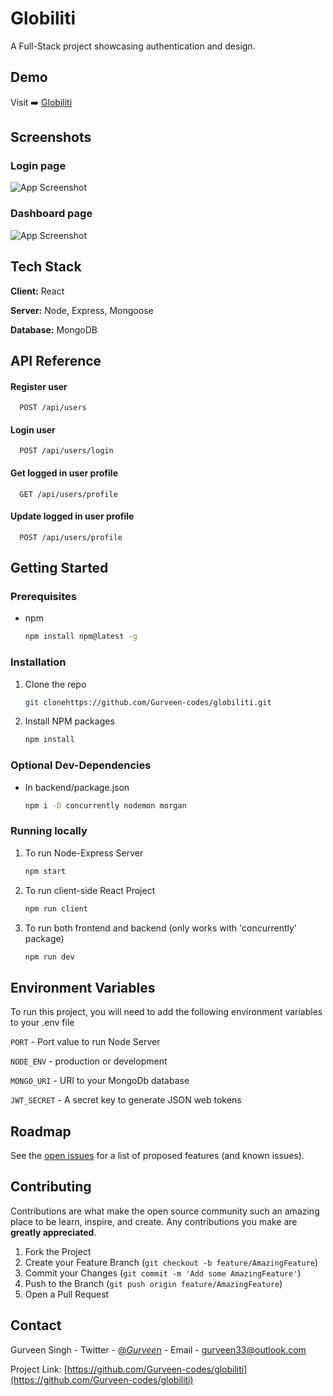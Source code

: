 # Globiliti

A Full-Stack project showcasing authentication and design.

## Demo

Visit :arrow_right: [Globiliti](https://globiliti1.herokuapp.com/)


## Screenshots
### Login page

![App Screenshot](https://user-images.githubusercontent.com/54614756/118363308-5bdd4a00-b5b1-11eb-8fa0-00622cc7600a.png)

###  Dashboard page

![App Screenshot](https://user-images.githubusercontent.com/54614756/118363243-115bcd80-b5b1-11eb-8ad8-955633fe63df.png)


## Tech Stack

**Client:** React

**Server:** Node, Express, Mongoose

**Database:** MongoDB



## API Reference

#### Register user

```http
  POST /api/users
```

#### Login user

```http
  POST /api/users/login
```

#### Get logged in user profile

```http
  GET /api/users/profile
```

#### Update logged in user profile

```http
  POST /api/users/profile
```



## Getting Started

### Prerequisites

- npm
  ```sh
  npm install npm@latest -g
  ```

### Installation

1. Clone the repo
   ```sh
   git clonehttps://github.com/Gurveen-codes/globiliti.git
   ```
2. Install NPM packages
   ```sh
   npm install
   ```

### Optional Dev-Dependencies

- In backend/package.json
  ```sh
  npm i -D concurrently nodemon morgan
  ```

### Running locally

1. To run Node-Express Server

    ```sh
    npm start
    ```

2. To run client-side React Project
   ```sh
   npm run client
   ```
3. To run both frontend and backend (only works with 'concurrently' package)
   ```sh
   npm run dev
   ```
   
   
## Environment Variables

To run this project, you will need to add the following environment variables to your .env file

`PORT` - Port value to run Node Server

`NODE_ENV` - production or development

`MONGO_URI` - URI to your MongoDb database

`JWT_SECRET` - A secret key to generate JSON web tokens


## Roadmap

See the [open issues](https://github.com/Gurveen-codes/globiliti/issues) for a list of proposed features (and known issues).


## Contributing

Contributions are what make the open source community such an amazing place to be learn, inspire, and create. Any contributions you make are **greatly appreciated**.

1. Fork the Project
2. Create your Feature Branch (`git checkout -b feature/AmazingFeature`)
3. Commit your Changes (`git commit -m 'Add some AmazingFeature'`)
4. Push to the Branch (`git push origin feature/AmazingFeature`)
5. Open a Pull Request

## Contact

Gurveen Singh - Twitter - [@_Gurveen_](https://twitter.com/_Gurveen_) - Email - gurveen33@outlook.com

Project Link: [https://github.com/Gurveen-codes/globiliti](https://github.com/Gurveen-codes/globiliti)

